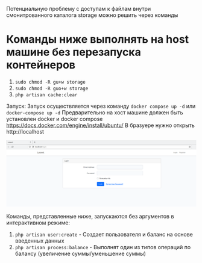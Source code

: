 Потенциальную проблему с доступам к файлам внутри смонитрованного каталога storage можно решить через команды

<h1>Команды ниже выполнять на host машине без перезапуска контейнеров</h1>

1) `sudo chmod -R gu+w storage`
2) `sudo chmod -R guo+w storage`
3) `php artisan cache:clear`

Запуск:
Запуск осуществляется через команду 
`docker compose up -d` или `docker-compose up -d`
Предварительно на хост машине должен быть установлен docker и docker compose https://docs.docker.com/engine/install/ubuntu/
В бразуере нужно открыть http://localhost

![img.png](img.png)

Команды, представленные ниже, запускаются без аргументов в интерактивном режиме:
1) `php artisan user:create` - Создает пользователя и баланс на основе введенных данных
2) `php artisan process:balance` - Выполнят один из типов операций по балансу (увеличение суммы/уменьшение суммы)
